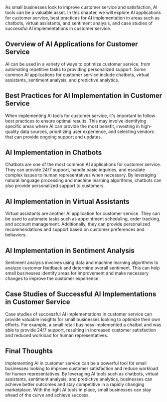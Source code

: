 

As small businesses look to improve customer service and satisfaction, AI tools can be a valuable asset. In this chapter, we will explore AI applications for customer service, best practices for AI implementation in areas such as chatbots, virtual assistants, and sentiment analysis, and case studies of successful AI implementations in customer service.

Overview of AI Applications for Customer Service
------------------------------------------------

AI can be used in a variety of ways to optimize customer service, from automating repetitive tasks to providing personalized support. Some common AI applications for customer service include chatbots, virtual assistants, sentiment analysis, and predictive analytics.

Best Practices for AI Implementation in Customer Service
--------------------------------------------------------

When implementing AI tools for customer service, it's important to follow best practices to ensure optimal results. This may involve identifying specific areas where AI can provide the most benefit, investing in high-quality data sources, prioritizing user experience, and selecting vendors that can provide ongoing support and updates.

AI Implementation in Chatbots
-----------------------------

Chatbots are one of the most common AI applications for customer service. They can provide 24/7 support, handle basic inquiries, and escalate complex issues to human representatives when necessary. By leveraging natural language processing and machine learning algorithms, chatbots can also provide personalized support to customers.

AI Implementation in Virtual Assistants
---------------------------------------

Virtual assistants are another AI application for customer service. They can be used to automate tasks such as appointment scheduling, order tracking, and account management. Additionally, they can provide personalized recommendations and support based on customer preferences and behaviors.

AI Implementation in Sentiment Analysis
---------------------------------------

Sentiment analysis involves using data and machine learning algorithms to analyze customer feedback and determine overall sentiment. This can help small businesses identify areas for improvement and make necessary changes to improve the customer experience.

Case Studies of Successful AI Implementations in Customer Service
-----------------------------------------------------------------

Case studies of successful AI implementations in customer service can provide valuable insights for small businesses looking to optimize their own efforts. For example, a small retail business implemented a chatbot and was able to provide 24/7 support, resulting in increased customer satisfaction and reduced workload for human representatives.

Final Thoughts
--------------

Implementing AI in customer service can be a powerful tool for small businesses looking to improve customer satisfaction and reduce workload for human representatives. By leveraging AI tools such as chatbots, virtual assistants, sentiment analysis, and predictive analytics, businesses can achieve better outcomes and stay competitive in a rapidly changing marketplace. With the right AI tools in place, small businesses can stay ahead of the curve and achieve success.
